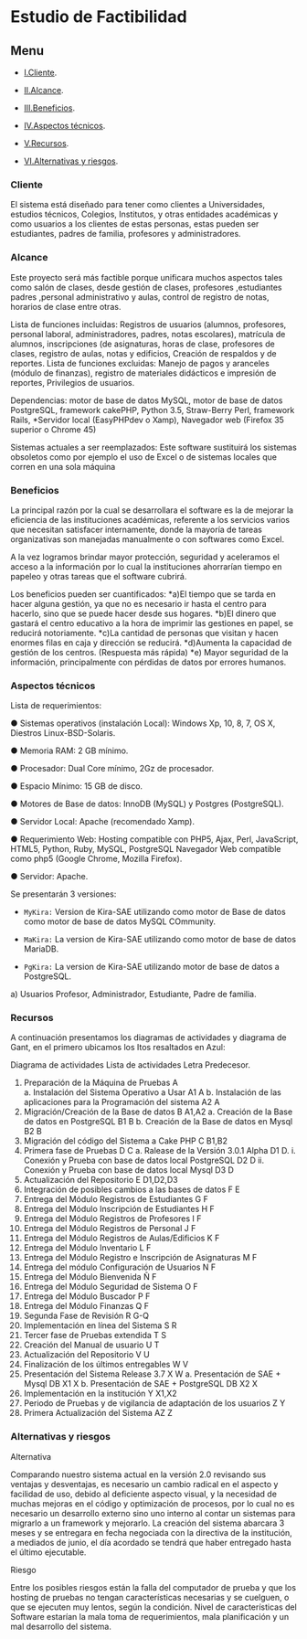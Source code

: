 

#                                                        Estudio de Factibilidad

##  Menu
- [I.Cliente](#Cliente).

- [II.Alcance](#Alcance).

- [III.Beneficios](#Beneficios).

- [IV.Aspectos técnicos](#Aspectos-técnicos).

- [V.Recursos](#Recursos).

- [VI.Alternativas y riesgos](#Alternativas-y-riesgos).



### <a name="Cliente"></a>Cliente

El sistema está diseñado para tener como clientes a Universidades, estudios técnicos, Colegios, Institutos, y otras entidades académicas y como usuarios a los clientes de estas personas, estas pueden ser estudiantes, padres de familia, profesores y administradores.

### <a name="Alcance"></a>Alcance

Este proyecto será más  factible porque  unificara   muchos aspectos tales como  salón de clases, desde gestión de clases, profesores ,estudiantes padres ,personal  administrativo y aulas, control de registro de notas, horarios de clase entre otras.
  
Lista de funciones incluidas: Registros de usuarios (alumnos, profesores, personal laboral, administradores, padres, notas escolares),  matrícula  de alumnos, inscripciones (de asignaturas, horas de clase, profesores de clases, registro de aulas, notas y edificios, Creación de respaldos y de reportes. 
Lista de funciones excluidas: Manejo de pagos y aranceles (módulo de finanzas), registro de materiales didácticos  e impresión de reportes, Privilegios de usuarios.

Dependencias: motor de base de datos MySQL, motor de base de datos PostgreSQL, framework cakePHP, Python 3.5,  Straw-Berry Perl, framework Rails, *Servidor local (EasyPHPdev o Xamp), Navegador web (Firefox 35 superior o Chrome 45)

Sistemas actuales a ser reemplazados: Este software sustituirá los sistemas obsoletos como por ejemplo el uso de Excel o de sistemas locales que corren en una sola máquina 

### <a name="Beneficios"></a>Beneficios

La principal razón por la cual se desarrollara el software es la de mejorar la eficiencia de las instituciones académicas, referente a los servicios varios que necesitan satisfacer internamente, donde la mayoría de tareas organizativas son manejadas manualmente o con softwares como Excel.

A la vez logramos brindar mayor protección, seguridad y aceleramos el acceso a la información por lo cual la instituciones ahorrarían tiempo en papeleo y otras tareas que el software cubrirá. 

Los beneficios pueden ser cuantificados:
*a)El tiempo que se tarda en hacer alguna gestión, ya que no es necesario ir hasta el centro para hacerlo, sino que se puede hacer desde sus hogares.
*b)El dinero que gastará el centro educativo a la hora de imprimir las gestiones en papel, se reducirá notoriamente.
*c)La cantidad de personas que visitan y hacen enormes filas en caja y dirección se reducirá.
*d)Aumenta la capacidad de gestión de los centros. (Respuesta más rápida)
*e) Mayor seguridad de la información, principalmente con pérdidas de datos por errores humanos.   

### <a name="Aspectos-técnicos"></a>Aspectos técnicos

Lista de requerimientos:

●	Sistemas operativos (instalación Local): Windows Xp, 10, 8, 7, OS X, Diestros Linux-BSD-Solaris.

●	Memoria RAM: 2 GB mínimo.

●	Procesador: Dual Core mínimo, 2Gz de procesador.

●	Espacio Mínimo: 15 GB de disco.

●	Motores de Base de datos: InnoDB (MySQL) y Postgres (PostgreSQL).

●	Servidor Local: Apache (recomendado Xamp).

●	Requerimiento Web: Hosting compatible con PHP5, Ajax, Perl, JavaScript, HTML5, Python, Ruby, MySQL, PostgreSQL Navegador Web compatible como php5 (Google Chrome, Mozilla Firefox).

●	Servidor: Apache.

Se presentarán 3 versiones:

- `MyKira:` Version de Kira-SAE utilizando como motor de Base de datos como motor de base de datos MySQL COmmunity.

- `MaKira:` La version de Kira-SAE utilizando como motor de base de datos MariaDB. 

- `PgKira:` La version de Kira-SAE utilizando motor de base de datos a PostgreSQL.

a)	Usuarios 
Profesor, Administrador, Estudiante, Padre de familia.

### <a name="Recursos"></a>Recursos

A continuación presentamos los diagramas de actividades y diagrama de Gant, en el primero ubicamos los Itos resaltados en Azul:

Diagrama de actividades
Lista de actividades	                                                          Letra	Predecesor.
1. Preparación de la Máquina de Pruebas	                                           A	
a. Instalación del Sistema Operativo a Usar	                                       A1	     A
b. Instalación de las aplicaciones para la Programación del sistema	               A2	     A
2. Migración/Creación de la Base de datos                                         	B	     A1,A2
a. Creación de la Base de datos en PostgreSQL	                                      B1	   B
b. Creación de la Base de datos en Mysql                                          	B2     B
3. Migración del código del Sistema a Cake PHP	                                    C	     B1,B2
4. Primera fase de Pruebas	                                                        D   	 C
a. Ralease de la Versión 3.0.1 Alpha	                                              D1	   D.
i. Conexión y Prueba con base de datos local PostgreSQL	                            D2	   D
ii. Conexión y Prueba con base de datos local Mysql	                                D3	   D
5. Actualización del Repositorio	                                                  E	     D1,D2,D3
6. Integración de posibles cambios a las bases de datos	                            F	     E
7. Entrega del Módulo Registros de Estudiantes	                                    G	     F
8. Entrega del Módulo Inscripción de Estudiantes	                                  H	     F
9. Entrega del Módulo Registros de Profesores	                                      I	     F
10. Entrega del Módulo Registros de Personal	                                      J	     F
11. Entrega del Módulo Registros de Aulas/Edificios	                                K	     F
12. Entrega del Módulo Inventario	                                                  L	     F
13. Entrega del Módulo Registro e Inscripción de Asignaturas	                      M	     F
14. Entrega del módulo Configuración de Usuarios	                                  N	     F
15. Entrega del Módulo Bienvenida	                                                  Ñ	     F
16. Entrega del Módulo Seguridad de Sistema	                                        O	     F
17. Entrega del Módulo Buscador	                                                    P	     F
18. Entrega del Módulo Finanzas	                                                    Q	     F
19. Segunda Fase de Revisión	                                                      R	     G-Q
20. Implementación en línea del Sistema	                                            S	     R
21. Tercer fase de Pruebas extendida	                                              T	     S
22. Creación del Manual de usuario	                                                U	     T
23. Actualización del Repositorio	                                                  V	     U
24. Finalización de los últimos entregables	                                        W	     V
25. Presentación del Sistema Release 3.7	                                          X	     W
a. Presentación de SAE + Mysql DB	                                                  X1	   X
b. Presentación de SAE + PostgreSQL DB	                                            X2	   X
26. Implementación en la institución	                                              Y	     X1,X2
27. Periodo de Pruebas y de vigilancia de adaptación de los usuarios	              Z	     Y
28. Primera Actualización del Sistema	                                              AZ	   Z

### <a name="Alternativas-y-riesgos"></a>Alternativas y riesgos

Alternativa

Comparando nuestro sistema actual en la versión 2.0 revisando sus ventajas y desventajas, es necesario un cambio radical en el aspecto y facilidad de uso, debido al deficiente aspecto visual, y la necesidad de muchas mejoras en el código y optimización de procesos, por lo cual no es necesario un desarrollo externo sino uno interno al contar un sistemas para migrarlo a un framework y mejorarlo. La creación del sistema abarcara 3 meses y se entregara en fecha negociada con la directiva de la institución, a mediados de junio, el día acordado se tendrá que haber entregado hasta el último ejecutable.

Riesgo

Entre los posibles riesgos están la falla del computador de prueba y que los hosting de pruebas no tengan características necesarias y se cuelguen, o que se ejecuten muy lentos, según la condición. Nivel de características del Software estarían la mala toma de requerimientos, mala planificación y un mal desarrollo del sistema.



